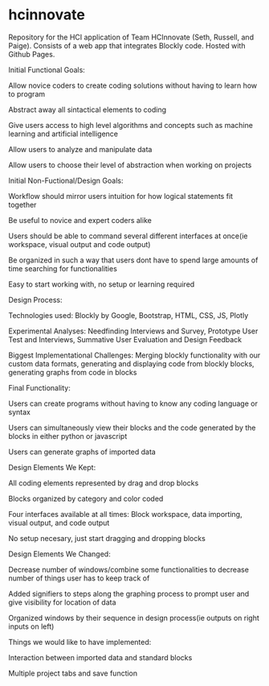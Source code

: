 # hcinnovate
Repository for the HCI application of Team HCInnovate (Seth, Russell, and Paige). Consists of a web app that integrates Blockly code. Hosted with Github Pages.


Initial Functional Goals:

  Allow novice coders to create coding solutions without having to learn how to program
  
  Abstract away all sintactical elements to coding
  
  Give users access to high level algorithms and concepts such as machine learning and artificial intelligence
  
  Allow users to analyze and manipulate data 
  
  Allow users to choose their level of abstraction when working on projects
  

Initial Non-Fuctional/Design Goals:
  
  Workflow should mirror users intuition for how logical statements fit together
  
  Be useful to novice and expert coders alike
  
  Users should be able to command several different interfaces at once(ie workspace, visual output and code output)
  
  Be organized in such a way that users dont have to spend large amounts of time searching for functionalities
  
  Easy to start working with, no setup or learning required
  
  
Design Process:

  Technologies used: Blockly by Google, Bootstrap, HTML, CSS, JS, Plotly
  
  Experimental Analyses: Needfinding Interviews and Survey, Prototype User Test and Interviews, Summative User Evaluation and Design      Feedback
  
  Biggest Implementational Challenges: Merging blockly functionality with our custom data formats, generating and displaying code from blockly blocks, generating graphs from code in blocks
  
  
Final Functionality:
  
  Users can create programs without having to know any coding language or syntax
  
  Users can simultaneously view their blocks and the code generated by the blocks in either python or javascript
  
  Users can generate graphs of imported data
  
  
Design Elements We Kept:
  
  All coding elements represented by drag and drop blocks
  
  Blocks organized by category and color coded
  
  Four interfaces available at all times: Block workspace, data importing, visual output, and code output
  
  No setup necesary, just start dragging and dropping blocks
  
Design Elements We Changed:
  
  Decrease number of windows/combine some functionalities to decrease number of things user has to keep track of
  
  Added signifiers to steps along the graphing process to prompt user and give visibility for location of data
  
  Organized windows by their sequence in design process(ie outputs on right inputs on left)
  
Things we would like to have implemented:
  
  Interaction between imported data and standard blocks
  
  Multiple project tabs and save function
  
  

  


